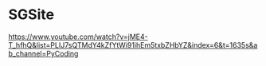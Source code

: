 # SGSite
https://www.youtube.com/watch?v=jME4-T_hfhQ&list=PLIJ7sQTMdY4kZfYtWi91ihEm5txbZHbYZ&index=6&t=1635s&ab_channel=PyCoding
